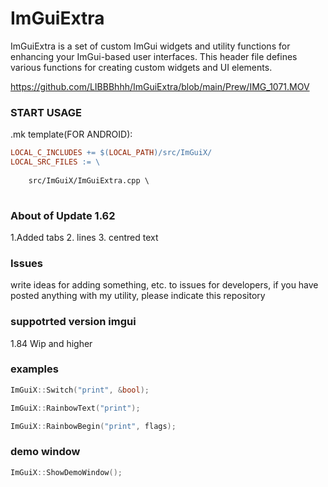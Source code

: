 # ImGuiExtra
 ImGuiExtra is a set of custom ImGui widgets and utility functions for enhancing your ImGui-based user interfaces.  This header file defines various functions for creating custom widgets and UI elements.


https://github.com/LIBBBhhh/ImGuiExtra/blob/main/Prew/IMG_1071.MOV

 
 ### START USAGE
 .mk template(FOR ANDROID):
```makefile
LOCAL_C_INCLUDES += $(LOCAL_PATH)/src/ImGuiX/
LOCAL_SRC_FILES := \
   
    src/ImGuiX/ImGuiExtra.cpp \
  
```

### About of Update 1.62

1.Added tabs
2. lines 
3. centred text



### Issues 

write ideas for adding something, etc. to issues for developers, if you have posted anything with my utility, please indicate this repository








### suppotrted version imgui
1.84 Wip and higher




### examples 
```C++
ImGuiX::Switch("print", &bool);
```


```C++
ImGuiX::RainbowText("print");

```

```C++
ImGuiX::RainbowBegin("print", flags);
```



### demo window
```C++
ImGuiX::ShowDemoWindow();
```
